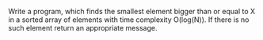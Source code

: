 Write a program, which finds the smallest element bigger than or equal to X in a sorted array of elements with time complexity O(log(N)). If there is no such element return an appropriate message.
